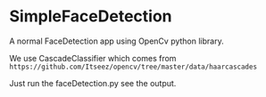 # SimpleFaceDetection

A normal FaceDetection app using OpenCv python library.

We use CascadeClassifier which comes from ```https://github.com/Itseez/opencv/tree/master/data/haarcascades```

Just run the faceDetection.py see the output.
